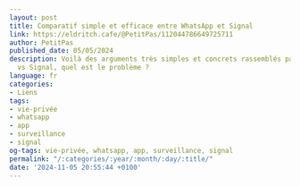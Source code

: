 ```yaml
---
layout: post
title: Comparatif simple et efficace entre WhatsApp et Signal
link: https://eldritch.cafe/@PetitPas/112044786649725711
author: PetitPas
published_date: 05/05/2024
description: Voilà des arguments très simples et concrets rassemblés par @rakoo. Whatsapp
  vs Signal, quel est le problème ?
language: fr
categories:
- Liens
tags:
- vie-privée
- whatsapp
- app
- surveillance
- signal
og-tags: vie-privée, whatsapp, app, surveillance, signal
permalink: "/:categories/:year/:month/:day/:title/"
date: '2024-11-05 20:55:44 +0100'
---
```

